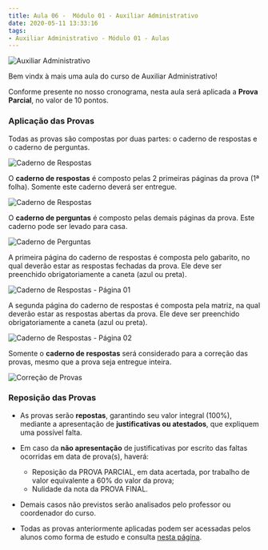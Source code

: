 ```yaml
---
title: Aula 06 -  Módulo 01 - Auxiliar Administrativo
date: 2020-05-11 13:33:16
tags:
- Auxiliar Administrativo - Módulo 01 - Aulas
---
```


<img src="../../../../assets/media/img/cursos/logo-auxiliar-administrativo-01.png" alt="Auxiliar Administrativo" title="Auxiliar Administrativo" class="img-50  bg-white">

Bem vindx à mais uma aula do curso de Auxiliar Administrativo!

Conforme presente no nosso cronograma, nesta aula será aplicada a **Prova Parcial**, no valor de 10 pontos.

### Aplicação das Provas

Todas as provas são compostas por duas partes: o caderno de respostas e o caderno de perguntas.

![Caderno de Respostas](../../../../assets/media/img/avaliacoes/provas-caderno-respostas.png)

O **caderno de respostas** é composto pelas 2 primeiras páginas da prova (1ª folha). Somente este caderno deverá ser entregue.

![Caderno de Respostas](../../../../assets/media/img/avaliacoes/prova-correcao-01.png)

O **caderno de perguntas** é composto pelas demais páginas da prova. Este caderno pode ser levado para casa.

![Caderno de Perguntas](../../../../assets/media/img/avaliacoes/prova-correcao-02.png)

A primeira página do caderno de respostas é composta pelo gabarito, no qual deverão estar as respostas fechadas da prova. Ele deve ser preenchido obrigatoriamente a caneta (azul ou preta).

![Caderno de Respostas - Página 01](../../../../assets/media/img/avaliacoes/prova-pag-01.png)

A segunda página do caderno de respostas é composta pela matriz, na qual deverão estar  as respostas abertas da prova. Ele deve ser preenchido obrigatoriamente a caneta (azul ou preta).

![Caderno de Respostas - Página 02](../../../../assets/media/img/avaliacoes/prova-pag-02.png)

Somente o **caderno de respostas** será considerado para a correção das provas, mesmo que a prova seja entregue inteira.

![Correção de Provas](../../../../assets/media/img/avaliacoes/prova-correcao.png)

### Reposição das Provas

- As provas serão **repostas**, garantindo seu valor integral (100%), mediante a apresentação de **justificativas ou atestados**, que expliquem uma possível falta.

- Em caso da **não apresentação** de justificativas por escrito das faltas ocorridas em data de prova(s), haverá:
  - Reposição da PROVA PARCIAL, em data acertada, por trabalho de valor equivalente a 60% do valor da prova;
  - Nulidade da nota da PROVA FINAL.

- Demais casos não previstos serão analisados pelo professor ou coordenador do curso.

- Todas as provas anteriormente aplicadas podem ser acessadas pelos alunos como forma de estudo e consulta [nesta página](../../provas-anteriores).
